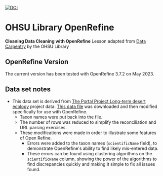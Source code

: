 [![DOI](https://zenodo.org/badge/DOI/10.5281/zenodo.570048.svg)](https://doi.org/10.5281/zenodo.570048)

# OHSU Library OpenRefine

**Cleaning Data Cleaning with OpenRefine** Lesson adapted from [Data Carpentry](https://datacarpentry.org/lessons/#ecology-workshop) by the OHSU Library

## OpenRefine Version

The current version has been tested with OpenRefine 3.7.2 on May 2023.

## Data set notes

- This data set is derived from [The Portal Project Long-term desert ecology](https://portal.weecology.org/) project data. [This data file](https://www.esapubs.org/archive/ecol/E090/118/Portal_rodents_19772002.csv) was downloaded and then modified specifically for use with OpenRefine.
  - Taxon names were put back into the file.
  - The number of rows was reduced to simplify the reconciliation and URL parsing exercises.
  - These modifications were made in order to illustrate some features of Open Refine.
    - Errors were added to the taxon names (`scientificName` field), to demonstrate OpenRefine's ability to find likely mis-entered data.
    - These errors can be found using clustering algorithms on the `scientificName` column, showing the power of the algorithms to find discrepancies quickly and making it simple to fix all issues found.

